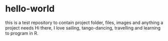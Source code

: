 hello-world
===========

this is a test repository to contain project folder, files, images and anything a project needs
Hi there, I love sailing, tango-dancing, travelling and learning to program in R.
